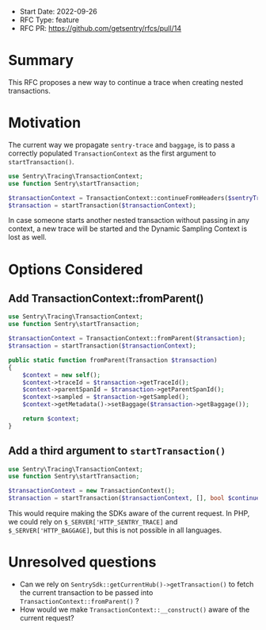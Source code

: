 * Start Date: 2022-09-26
* RFC Type: feature
* RFC PR: https://github.com/getsentry/rfcs/pull/14

# Summary

This RFC proposes a new way to continue a trace when creating nested transactions.

# Motivation

The current way we propagate `sentry-trace` and `baggage`, is to pass a correctly populated `TransactionContext` as the first argument to `startTransaction()`.

```php
use Sentry\Tracing\TransactionContext;
use function Sentry\startTransaction;

$transactionContext = TransactionContext::continueFromHeaders($sentryTraceHeader, $baggageHeader);
$transaction = startTransaction($transactionContext);

```

In case someone starts another nested transaction without passing in any context, a new trace will be started and the Dynamic Sampling Context is lost as well.

# Options Considered

## Add TransactionContext::fromParent()

```php
use Sentry\Tracing\TransactionContext;
use function Sentry\startTransaction;

$transactionContext = TransactionContext::fromParent($transaction);
$transaction = startTransaction($transactionContext);

public static function fromParent(Transaction $transaction)
{
    $context = new self();
    $context->traceId = $transaction->getTraceId();
    $context->parentSpanId = $transaction->getParentSpanId();
    $context->sampled = $transaction->getSampled();
    $context->getMetadata()->setBaggage($transaction->getBaggage());

    return $context;
}
```

## Add a third argument to `startTransaction()`

```php
use Sentry\Tracing\TransactionContext;
use function Sentry\startTransaction;

$transactionContext = new TransactionContext();
$transaction = startTransaction($transactionContext, [], bool $continueTrace = true);
```

This would require making the SDKs aware of the current request.
In PHP, we could rely on `$_SERVER['HTTP_SENTRY_TRACE]` and `$_SERVER['HTTP_BAGGAGE]`, but this is not possible in all languages.

# Unresolved questions

* Can we rely on `SentrySdk::getCurrentHub()->getTransaction()` to fetch the current transaction to be passed into `TransactionContext::fromParent()` ?
* How would we make `TransactionContext::__construct()` aware of the current request?
